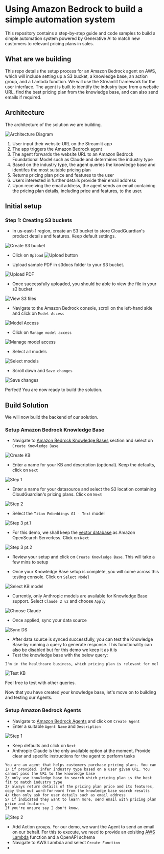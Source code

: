# Using Amazon Bedrock to build a simple automation system 

This repository contains a step-by-step guide and code samples to build a simple automation system powered by Generative AI to match new customers to relevant pricing plans in sales.

## What are we building
This repo details the setup process for an Amazon Bedrock agent on AWS, which will include setting up a S3 bucket, a knowledge base, an action group, and a Lambda function. We will use the Streamlit framework for the user interface. The agent is built to identify the industry type from a website URL, find the best pricing plan from the knowledge base, and can also send emails if required.

## Architecture

The architecture of the solution we are building.

![Architecture Diagram](images/br-sales-agent-arch.png)

1. User input their website URL on the Streamlit app
2. The app triggers the Amazon Bedrock agent
3. The agent forwards the website URL to an Amazon Bedrock Foundational Model such as Claude and determines the industry type
4. Based on the industry type, the agent queries the knowledge base and identifes the most suitable pricing plan
5. Returns pricing plan price and features to the user
6. Users interested in further details provide their email address
7. Upon receiving the email address, the agent sends an email containing the pricing plan details, including price and features, to the user.

## Initial setup

### Step 1: Creating S3 buckets
- In us-east-1 region, create an S3 bucket to store CloudGuardian's product details and features. Keep default settings.

![Create S3 bucket](images/create-s3-bucket.png)

- Click on `Upload`
![Upload button](images/upload-on-s3.png)

- Upload sample PDF in s3docs folder to your S3 bucket.

![Upload PDF](images/add-pdf-s3.png)

- Once successfully uploaded, you should be able to view the file in your s3 bucket

![View S3 files](images/view-files-s3.png)

- Navigate to the Amazon Bedrock console, scroll on the left-hand side and click on `Model Access`

![Model Access](images/br-console.png)

- Click on `Manage model access`

![Manage model access](images/manage-model-access.png)

- Select all models

![Select models](images/select-models.png)

- Scroll down and `Save changes`

![Save changes](images/br-save-changes.png)

Perfect! You are now ready to build the solution.

## Build Solution

We will now build the backend of our solution. 

### Setup Amazon Bedrock Knowledge Base

- Navigate to [Amazon Bedrock Knowledge Bases](https://aws.amazon.com/bedrock/knowledge-bases/) section and select on `Create Knowledge Base`

![Create KB](images/create-kb.png)

- Enter a name for your KB and description (optional). Keep the defaults, click on `Next`

![Step 1](images/step-1-kb.png)

- Enter a name for your datasource and select the S3 location containing CloudGuardian's pricing plans. Click on `Next`

![Step 2](images/step-2-kb.png)

- Select the `Titan Embeddings G1 - Text` model

![Step 3 pt.1](images/step-3-embeddings.png)

- For this demo, we shall keep the [vector database](https://docs.aws.amazon.com/bedrock/latest/userguide/knowledge-base-setup-oss.html) as Amazon OpenSearch Serverless. Click on `Next`

![Step 3 pt.2](images/step-3-vector-db.png)

- Review your setup and click on `Create Knowledge Base`. This will take a few mins to setup

- Once your Knowledge Base setup is complete, you will come across this testing console. Click on `Select Model`

![Select KB model](images/select-model-kb.png)

- Currently, only Anthropic models are available for Knowledge Base support. Select   `Claude 2 v2` and choose `Apply`

![Choose Claude](images/choose-claude.png)

- Once applied, sync your data source

![Sync DS](images/sync-data-src.png)

- After data source is synced successfully, you can test the Knowledge Base by running a query to generate response. This functionality can also be disabled but for this demo we keep it as it is
- Test the knowledge base with the below query:
```
I'm in the healthcare business, which pricing plan is relevant for me?
```
![Test KB](images/test-kb.png)

Feel free to test with other queries. 

Now that you have created your knowledge base, let's move on to building and testing our Agents. 

### Setup Amazon Bedrock Agents

- Navigate to [Amazon Bedrock Agents](https://aws.amazon.com/bedrock/agents/) and click on `Create Agent`
- Enter a suitable `Agent Name` and `Description`

![Step 1](images/step-1-agent.png)

- Keep defaults and click on `Next`
- Anthropic Claude is the only available option at the moment. Provide clear and specific instructions for the agent to perform tasks
```
You are an agent that helps customers purchase pricing plans. You can 
1/ if provided, infer industry type based on a user given URL. You cannot pass the URL to the knowledge base
2/ only use knowledge base to search which pricing plan is the best fit to match industry type
3/ always return details of the pricing plan price and its features, copy them out word-for-word from the knowledge base search results
4/ then only ask for user details such as email address
5/ if indicated they want to learn more, send email with pricing plan price and features
If you're unsure say I don't know. 
```
![Step 2](images/step-2-agent.png)

- Add Action groups. For our demo, we want the Agent to send an email on our behalf. For this to execute, we need to provide an exisiting [AWS Lambda]() function and a OpenAPI schema
- Navigate to AWS Lambda and select `Create Function`
- 